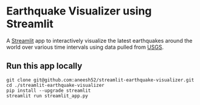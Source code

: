 # Earthquake Visualizer using Streamlit

A [Streamlit](https://streamlit.io) app to interactively visualize the latest earthquakes around the world over various time intervals using data pulled from [USGS](https://earthquake.usgs.gov/earthquakes/feed/v1.0/geojson.php).

## Run this app locally
```
git clone git@github.com:aneesh52/streamlit-earthquake-visualizer.git
cd ./streamlit-earthquake-visualizer
pip install --upgrade streamlit
streamlit run streamlit_app.py
```
